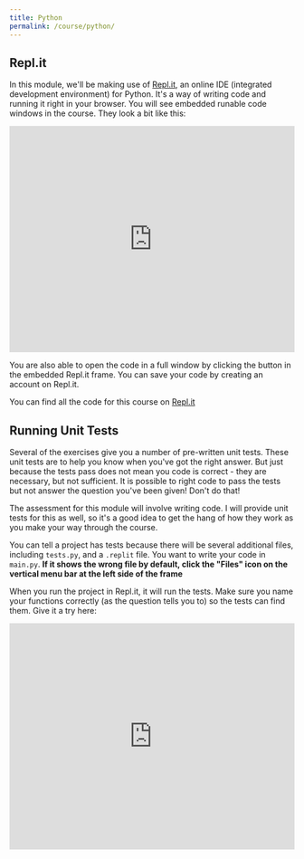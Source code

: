 ```yaml
---
title: Python
permalink: /course/python/
---
```


## Repl.it

In this module, we'll be making use of [Repl.it](http://https://repl.it), an online IDE (integrated development environment) for Python. It's a way of writing code and running it right in your browser. You will see embedded runable code windows in the course. They look a bit like this:

<iframe height="400px" width="100%" src="https://repl.it/@davidgundry/MathsForCsReplitExample?lite=true" scrolling="no" frameborder="no" allowtransparency="true" allowfullscreen="true" sandbox="allow-forms allow-pointer-lock allow-popups allow-same-origin allow-scripts allow-modals"></iframe>

You are also able to open the code in a full window by clicking the button in the embedded Repl.it frame. You can save your code by creating an account on Repl.it.

You can find all the code for this course on [Repl.it](https://repl.it/repls/folder/MathsForCS)

## Running Unit Tests

Several of the exercises give you a number of pre-written unit tests. These unit tests are to help you know when you've got the right answer. But just because the tests pass does not mean you code is correct - they are necessary, but not sufficient. It is possible to right code to pass the tests but not answer the question you've been given! Don't do that!

The assessment for this module will involve writing code. I will provide unit tests for this as well, so it's a good idea to get the hang of how they work as you make your way through the course.

You can tell a project has tests because there will be several additional files, including `tests.py`, and a `.replit` file. You want to write your code in `main.py`. **If it shows the wrong file by default, click the "Files" icon on the vertical menu bar at the left side of the frame**

When you run the project in Repl.it, it will run the tests. Make sure you name your functions correctly (as the question tells you to) so the tests can find them. Give it a try here:

<iframe height="400px" width="100%" src="https://repl.it/@davidgundry/MathsForCSReplitTests?lite=true" scrolling="no" frameborder="no" allowtransparency="true" allowfullscreen="true" sandbox="allow-forms allow-pointer-lock allow-popups allow-same-origin allow-scripts allow-modals"></iframe>